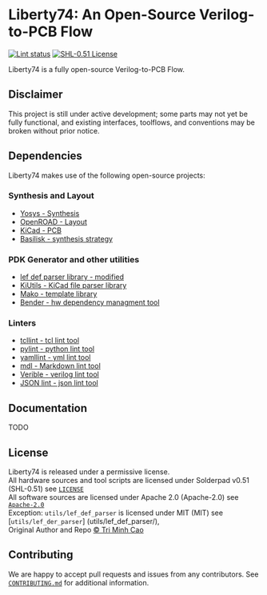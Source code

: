 # Liberty74: An Open-Source Verilog-to-PCB Flow

[![Lint status](https://github.com/TheMightyDuckOfDoom/liberty74/actions/workflows/lint.yml/badge.svg)](https://github.com/TheMightyDuckOfDoom/liberty74/actions)
[![SHL-0.51 License](https://img.shields.io/badge/license-SHL--0.51-green)](LICENSE)

Liberty74 is a fully open-source Verilog-to-PCB Flow.

## Disclaimer

This project is still under active development;
 some parts may not yet be fully functional, and existing interfaces,
 toolflows, and conventions may be broken without prior notice.

## Dependencies

Liberty74 makes use of the following open-source projects:

### Synthesis and Layout

- [Yosys - Synthesis](https://https://github.com/YosysHQ/yosys)
- [OpenROAD - Layout](https://github.com/The-OpenROAD-Project/OpenROAD)
- [KiCad - PCB](https://www.kicad.org/)
- [Basilisk - synthesis strategy](https://github.com/pulp-platform/cheshire-ihp130-o/tree/basilisk-dev)

### PDK Generator and other utilities

- [lef def parser library - modified](https://github.com/trimcao/lef-parser)
- [KiUtils - KiCad file parser library](https://pypi.org/project/kiutils/)
- [Mako - template library](https://pypi.org/project/Mako/)
- [Bender - hw dependency managment tool](https://github.com/pulp-platform/bender)

### Linters

- [tcllint - tcl lint tool](https://pypi.org/project/tclint/)
- [pylint - python lint tool](https://pypi.org/project/pylint/)
- [yamllint - yml lint tool](https://pypi.org/project/yamllint/)
- [mdl - Markdown lint tool](https://github.com/markdownlint/markdownlint)
- [Verible - verilog lint tool](https://github.com/chipsalliance/verible)
- [JSON lint - json lint tool](https://github.com/zaach/jsonlint)

## Documentation

TODO

## License

Liberty74 is released under a permissive license.\
All hardware sources and tool scripts are licensed under Solderpad v0.51 (SHL-0.51)
 see [`LICENSE`](LICENSE)\
All software sources are licensed under Apache 2.0 (Apache-2.0) see [`Apache-2.0`](https://opensource.org/license/apache-2-0)\
Exception: `utils/lef_def_parser` is licensed under MIT (MIT) see [`utils/lef_der_parser`]
(utils/lef_def_parser/),\
 Original Author and Repo [&copy; Tri Minh Cao](https://github.com/trimcao/lef-parser)

## Contributing

We are happy to accept pull requests and issues from any contributors. See [`CONTRIBUTING.md`](CONTRIBUTING.md)
for additional information.
